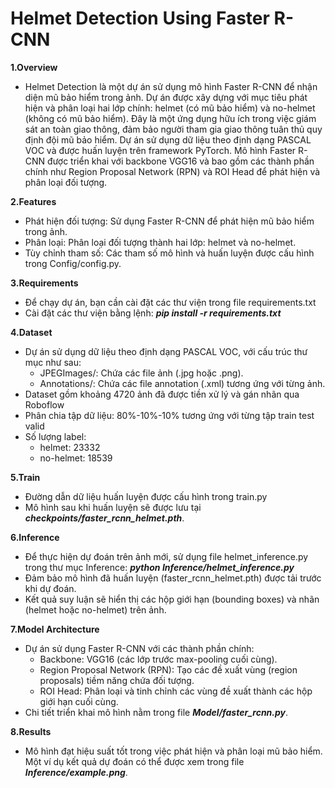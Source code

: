 # Helmet Detection Using Faster R-CNN

**1.Overview**
- Helmet Detection là một dự án sử dụng mô hình Faster R-CNN để nhận diện mũ bảo hiểm trong ảnh. Dự án được xây dựng với mục tiêu phát hiện và phân loại hai lớp chính: helmet (có mũ bảo hiểm) và no-helmet (không có mũ bảo hiểm). Đây là một ứng dụng hữu ích trong việc giám sát an toàn giao thông, đảm bảo người tham gia giao thông tuân thủ quy định đội mũ bảo hiểm.
Dự án sử dụng dữ liệu theo định dạng PASCAL VOC và được huấn luyện trên framework PyTorch. Mô hình Faster R-CNN được triển khai với backbone VGG16 và bao gồm các thành phần chính như Region Proposal Network (RPN) và ROI Head để phát hiện và phân loại đối tượng.

**2.Features**
- Phát hiện đối tượng: Sử dụng Faster R-CNN để phát hiện mũ bảo hiểm trong ảnh.
- Phân loại: Phân loại đối tượng thành hai lớp: helmet và no-helmet.
- Tùy chỉnh tham số: Các tham số mô hình và huấn luyện được cấu hình trong Config/config.py.

**3.Requirements**
- Để chạy dự án, bạn cần cài đặt các thư viện trong file requirements.txt
- Cài đặt các thư viện bằng lệnh: ***pip install -r requirements.txt***

**4.Dataset**
- Dự án sử dụng dữ liệu theo định dạng PASCAL VOC, với cấu trúc thư mục như sau:
  - JPEGImages/: Chứa các file ảnh (.jpg hoặc .png).
  - Annotations/: Chứa các file annotation (.xml) tương ứng với từng ảnh.
- Dataset gồm khoảng 4720 ảnh đã được tiền xử lý và gán nhãn qua Roboflow
- Phân chia tập dữ liệu: 80%-10%-10% tương ứng với từng tập train test valid
- Số lượng label:
   - helmet: 23332 
   - no-helmet: 18539

**5.Train**
- Đường dẫn dữ liệu huấn luyện được cấu hình trong train.py 
- Mô hình sau khi huấn luyện sẽ được lưu tại ***checkpoints/faster_rcnn_helmet.pth***.

**6.Inference**
- Để thực hiện dự đoán trên ảnh mới, sử dụng file helmet_inference.py trong thư mục Inference: ***python Inference/helmet_inference.py***
- Đảm bảo mô hình đã huấn luyện (faster_rcnn_helmet.pth) được tải trước khi dự đoán.
- Kết quả suy luận sẽ hiển thị các hộp giới hạn (bounding boxes) và nhãn (helmet hoặc no-helmet) trên ảnh.

**7.Model Architecture**
- Dự án sử dụng Faster R-CNN với các thành phần chính:
  - Backbone: VGG16 (các lớp trước max-pooling cuối cùng).
  - Region Proposal Network (RPN): Tạo các đề xuất vùng (region proposals) tiềm năng chứa đối tượng.
  - ROI Head: Phân loại và tinh chỉnh các vùng đề xuất thành các hộp giới hạn cuối cùng.
- Chi tiết triển khai mô hình nằm trong file ***Model/faster_rcnn.py***.

**8.Results**
- Mô hình đạt hiệu suất tốt trong việc phát hiện và phân loại mũ bảo hiểm. Một ví dụ kết quả dự đoán có thể được xem trong file ***Inference/example.png***.





